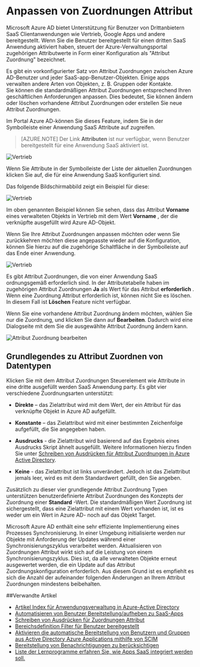 <properties
    pageTitle="Anpassen von Attribut Zuordnungen | Microsoft Azure"
    description="Erfahren Sie, welche Attribut Zuordnungen für SaaS-apps in Azure Active Directory sind, wie diese Ihre geschäftliche Anforderungen Adresse ändern zu können."
    services="active-directory"
    documentationCenter=""
    authors="markusvi"
    manager="femila"
    editor=""/>

<tags
    ms.service="active-directory"
    ms.workload="identity"
    ms.tgt_pltfrm="na"
    ms.devlang="na"
    ms.topic="article"
    ms.date="10/10/2016"
    ms.author="markusvi"/>


# <a name="customizing-attribute-mappings"></a>Anpassen von Zuordnungen Attribut


Microsoft Azure AD bietet Unterstützung für Benutzer von Drittanbietern SaaS Clientanwendungen wie Vertrieb, Google Apps und andere bereitgestellt. Wenn Sie die Benutzer bereitgestellt für einen dritten SaaS Anwendung aktiviert haben, steuert der Azure-Verwaltungsportal zugehörigen Attributwerte in Form einer Konfiguration als "Attribut Zuordnung" bezeichnet.

Es gibt ein vorkonfigurierter Satz von Attribut Zuordnungen zwischen Azure AD-Benutzer und jeder SaaS-app-Benutzer-Objekten. Einige apps verwalten andere Arten von Objekten, z. B. Gruppen oder Kontakte. <br> 
Sie können die standardmäßigen Attribut Zuordnungen entsprechend Ihren geschäftlichen Anforderungen anpassen. Dies bedeutet, Sie können ändern oder löschen vorhandene Attribut Zuordnungen oder erstellen Sie neue Attribut Zuordnungen.

Im Portal Azure AD-können Sie dieses Feature, indem Sie in der Symbolleiste einer Anwendung SaaS Attribute auf zugreifen.

> [AZURE.NOTE] Der Link **Attributen** ist nur verfügbar, wenn Benutzer bereitgestellt für eine Anwendung SaaS aktiviert ist. 


![Vertrieb][1] 


Wenn Sie Attribute in der Symbolleiste der Liste der aktuellen Zuordnungen klicken Sie auf, die für eine Anwendung SaaS konfiguriert sind.

Das folgende Bildschirmabbild zeigt ein Beispiel für diese:



![Vertrieb][2]  


Im oben genannten Beispiel können Sie sehen, dass das Attribut **Vorname** eines verwalteten Objekts in Vertrieb mit dem Wert **Vorname** , der die verknüpfte ausgefüllt wird Azure AD-Objekt.

Wenn Sie Ihre Attribut Zuordnungen anpassen möchten oder wenn Sie zurückkehren möchten diese angepasste wieder auf die Konfiguration, können Sie hierzu auf die zugehörige Schaltfläche in der Symbolleiste auf das Ende einer Anwendung.


![Vertrieb][3]  


Es gibt Attribut Zuordnungen, die von einer Anwendung SaaS ordnungsgemäß erforderlich sind. In der Attributetabelle haben im zugehörigen Attribut Zuordnungen **Ja** als Wert für das Attribut **erforderlich** . Wenn eine Zuordnung Attribut erforderlich ist, können nicht Sie es löschen. In diesem Fall ist **Löschen** Feature nicht verfügbar.

Wenn Sie eine vorhandene Attribut Zuordnung ändern möchten, wählen Sie nur die Zuordnung, und klicken Sie dann auf **Bearbeiten**. Dadurch wird eine Dialogseite mit dem Sie die ausgewählte Attribut Zuordnung ändern kann.


![Attribut Zuordnung bearbeiten][4]  



## <a name="understanding-attribute-mapping-types"></a>Grundlegendes zu Attribut Zuordnen von Datentypen


Klicken Sie mit dem Attribut Zuordnungen Steuerelement wie Attribute in eine dritte ausgefüllt werden SaaS Anwendung party. Es gibt vier verschiedene Zuordnungsarten unterstützt:

- **Direkte** – das Zielattribut wird mit dem Wert, der ein Attribut für das verknüpfte Objekt in Azure AD aufgefüllt.


- **Konstante** – das Zielattribut wird mit einer bestimmten Zeichenfolge aufgefüllt, die Sie angegeben haben.


- **Ausdrucks** - die Zielattribut wird basierend auf das Ergebnis eines Ausdrucks Skript ähnelt ausgefüllt. Weitere Informationen hierzu finden Sie unter [Schreiben von Ausdrücken für Attribut Zuordnungen in Azure Active Directory](active-directory-saas-writing-expressions-for-attribute-mappings.md).


- **Keine** - das Zielattribut ist links unverändert. Jedoch ist das Zielattribut jemals leer, wird es mit dem Standardwert gefüllt, den Sie angeben.



Zusätzlich zu dieser vier grundlegende Attribut Zuordnung Typen unterstützen benutzerdefinierte Attribut Zuordnungen des Konzepts der Zuordnung einer **Standard** -Wert. Die standardmäßigen Wert Zuordnung ist sichergestellt, dass eine Zielattribut mit einem Wert vorhanden ist, ist es weder um ein Wert in Azure AD- noch auf das Objekt Target.

Microsoft Azure AD enthält eine sehr effiziente Implementierung eines Prozesses Synchronisierung. In einer Umgebung initialisierte werden nur Objekte mit Anforderung der Updates während einer Synchronisierungszyklus verarbeitet werden. Aktualisieren von Zuordnungen Attribut wirkt sich auf die Leistung von einem Synchronisierungszyklus. Dies ist, da alle verwalteten Objekte erneut ausgewertet werden, die ein Update auf das Attribut Zuordnungskonfiguration erforderlich. Aus diesem Grund ist es empfiehlt es sich die Anzahl der aufeinander folgenden Änderungen an Ihrem Attribut Zuordnungen mindestens beibehalten.


##<a name="related-articles"></a>Verwandte Artikel

- [Artikel Index für Anwendungsverwaltung in Azure-Active Directory](active-directory-apps-index.md)
- [Automatisieren von Benutzer Bereitstellung/aufheben zu SaaS-Apps](active-directory-saas-app-provisioning.md)
- [Schreiben von Ausdrücken für Zuordnungen Attribut](active-directory-saas-writing-expressions-for-attribute-mappings.md)
- [Bereichsdefinition Filter für Benutzer bereitgestellt](active-directory-saas-scoping-filters.md)
- [Aktivieren die automatische Bereitstellung von Benutzern und Gruppen aus Active Directory Azure Applications mithilfe von SCIM](active-directory-scim-provisioning.md)
- [Bereitstellung von Benachrichtigungen zu berücksichtigen](active-directory-saas-account-provisioning-notifications.md)
- [Liste der Lernprogramme erfahren Sie, wie Apps SaaS integriert werden soll.](active-directory-saas-tutorial-list.md)


<!--Image references-->
[1]: ./media/active-directory-saas-customizing-attribute-mappings/ic765497.png
[2]: ./media/active-directory-saas-customizing-attribute-mappings/ic775419.png
[3]: ./media/active-directory-saas-customizing-attribute-mappings/ic775420.png
[4]: ./media/active-directory-saas-customizing-attribute-mappings/ic775421.png
